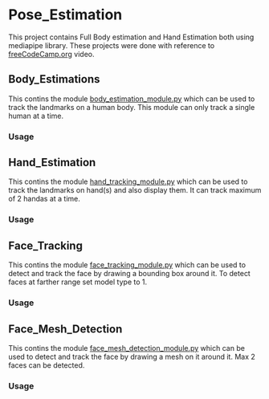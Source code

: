 # Pose_Estimation
This project contains Full Body estimation and Hand Estimation both using mediapipe library. These projects were done with reference to
[freeCodeCamp.org](https://www.youtube.com/watch?v=01sAkU_NvOY) video.

## Body_Estimations
This contins the module [body_estimation_module.py](./Body_Estimation/Codes/body_tracking_module.py) which can be used to track the landmarks on a human body. This module can only track a single human at a time.

### Usage

## Hand_Estimation
This contins the module [hand_tracking_module.py](./Hand_Estimation/Codes/hand_tracking_module.py) which can be used to track the landmarks on hand(s) and also display them. It can track maximum of 2 handas at a time.

### Usage

## Face_Tracking
This contins the module [face_tracking_module.py](./Face_Estimation/Codes/face_tracking_module.py) which can be used to detect and track the face by drawing a bounding box around it. To detect faces at farther range set model type to 1.

### Usage

## Face_Mesh_Detection
This contins the module [face_mesh_detection_module.py](./Face_Estimation/Codes/face_mesh_detection_module.py) which can be used to detect and track the face by drawing a mesh on it around it. Max 2 faces can be detected.

### Usage
